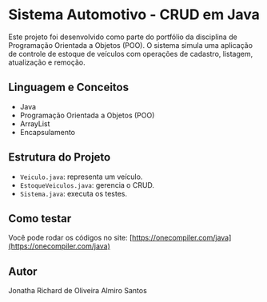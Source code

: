 # Sistema Automotivo - CRUD em Java

Este projeto foi desenvolvido como parte do portfólio da disciplina de Programação Orientada a Objetos (POO). O sistema simula uma aplicação de controle de estoque de veículos com operações de cadastro, listagem, atualização e remoção.

## Linguagem e Conceitos
- Java
- Programação Orientada a Objetos (POO)
- ArrayList
- Encapsulamento

## Estrutura do Projeto
- `Veiculo.java`: representa um veículo.
- `EstoqueVeiculos.java`: gerencia o CRUD.
- `Sistema.java`: executa os testes.

## Como testar
Você pode rodar os códigos no site:
[https://onecompiler.com/java](https://onecompiler.com/java)

## Autor
Jonatha Richard de Oliveira Almiro Santos

